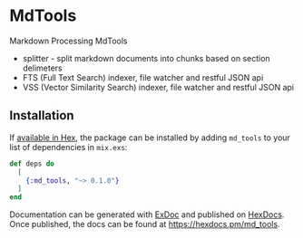 # MdTools

Markdown Processing MdTools

- splitter - split markdown documents into chunks based on section delimeters 
- FTS (Full Text Search) indexer, file watcher and restful JSON api 
- VSS (Vector Similarity Search) indexer, file watcher and restful JSON api  

## Installation

If [available in Hex](https://hex.pm/docs/publish), the package can be installed
by adding `md_tools` to your list of dependencies in `mix.exs`:

```elixir
def deps do
  [
    {:md_tools, "~> 0.1.0"}
  ]
end
```

Documentation can be generated with [ExDoc](https://github.com/elixir-lang/ex_doc)
and published on [HexDocs](https://hexdocs.pm). Once published, the docs can
be found at <https://hexdocs.pm/md_tools>.

